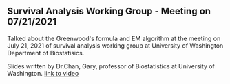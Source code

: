 ## Survival Analysis Working Group - Meeting on 07/21/2021
Talked about the Greenwood's formula and EM algorithm at the meeting on July 21, 2021 of survival analysis working group at University of Washington Department of Biostatisics.

Slides written by Dr.Chan, Gary, professor of Biostatistics at University of Washington.
[link to video](https://www.youtube.com/watch?v=sLzSI7VNs_c&t=24s)
